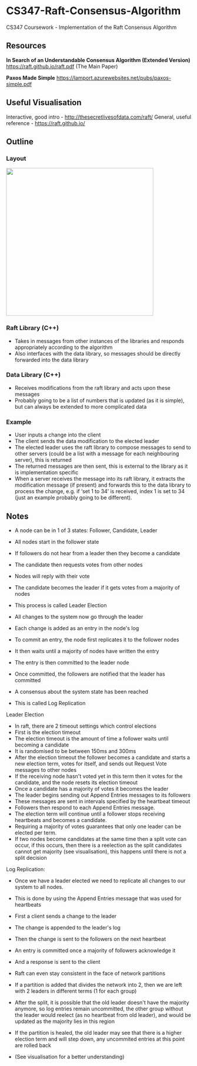 # CS347-Raft-Consensus-Algorithm
CS347 Coursework - Implementation of the Raft Consensus Algorithm

## Resources
**In Search of an Understandable Consensus Algorithm (Extended Version)** https://raft.github.io/raft.pdf (The Main Paper)

**Paxos Made Simple** https://lamport.azurewebsites.net/pubs/paxos-simple.pdf

## Useful Visualisation
Interactive, good intro - http://thesecretlivesofdata.com/raft/
General, useful reference - https://raft.github.io/

## Outline

### Layout
<img src="https://user-images.githubusercontent.com/47477832/150436308-ec163d4b-426a-496b-80c3-26c027c4229e.png" width="400">

### Raft Library (C++)
- Takes in messages from other instances of the libraries and responds appropriately according to the algorithm
- Also interfaces with the data library, so messages should be directly forwarded into the data library

### Data Library (C++)
- Receives modifications from the raft library and acts upon these messages
- Probably going to be a list of numbers that is updated (as it is simple), but can always be extended to more complicated data

### Example
- User inputs a change into the client
- The client sends the data modification to the elected leader
- The elected leader uses the raft library to compose messages to send to other servers (could be a list with a message for each neighbouring server), this is returned
- The returned messages are then sent, this is external to the library as it is implementation specific
- When a server receives the message into its raft library, it extracts the modification message (if present) and forwards this to the data library to process the change, e.g. if ‘set 1 to 34’ is received, index 1 is set to 34 (just an example probably going to be different).

## Notes
- A node can be in 1 of 3 states: Follower, Candidate, Leader
- All nodes start in the follower state
- If followers do not hear from a leader then they become a candidate
- The candidate then requests votes from other nodes
- Nodes will reply with their vote
- The candidate becomes the leader if it gets votes from a majority of nodes
- This process is called Leader Election
- All changes to the system now go through the leader

- Each change is added as an entry in the node's log
- To commit an entry, the node first replicates it to the follower nodes
- It then waits until a majority of nodes have written the entry
- The entry is then committed to the leader node
- Once committed, the followers are notified that the leader has committed
- A consensus about the system state has been reached
- This is called Log Replication

Leader Election
- In raft, there are 2 timeout settings which control elections
- First is the election timeout
- The election timeout is the amount of time a follower waits until becoming a candidate
- It is randomised to be between 150ms and 300ms
- After the election timeout the follower becomes a candidate and starts a new election term, votes for itself, and sends out Request Vote messages to other nodes
- If the receiving node hasn't voted yet in this term then it votes for the candidate, and the node resets its election timeout
- Once a candidate has a majority of votes it becomes the leader
- The leader begins sending out Append Entries messages to its followers
- These messages are sent in intervals specified by the heartbeat timeout
- Followers then respond to each Append Entries message.
- The election term will continue until a follower stops receiving heartbeats and becomes a candidate.
- Requiring a majority of votes guarantees that only one leader can be elected per term.
- If two nodes become candidates at the same time then a split vote can occur, if this occurs, then there is a reelection as the split candidates cannot get majority (see visualisation), this happens until there is not a split decision

Log Replication:
- Once we have a leader elected we need to replicate all changes to our system to all nodes.
- This is done by using the Append Entries message that was used for heartbeats
- First a client sends a change to the leader
- The change is appended to the leader's log
- Then the change is sent to the followers on the next heartbeat
- An entry is committed once a majority of followers acknowledge it
- And a response is sent to the client

- Raft can even stay consistent in the face of network partitions
- If a partition is added that divides the network into 2, then we are left with 2 leaders in different terms (1 for each group)
- After the split, it is possible that the old leader doesn't have the majority anymore, so log entries remain uncommitted, the other group without the leader would reelect (as no heartbeat from old leader), and would be updated as the majority lies in this region
- If the partition is healed, the old leader may see that there is a higher election term and will step down, any uncommited entries at this point are rolled back
- (See visualisation for a better understanding)
